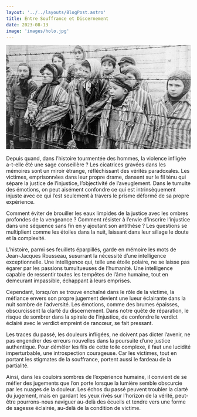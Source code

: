 ```yaml
---
layout: '../../layouts/BlogPost.astro'
title: Entre Souffrance et Discernement
date: 2023-08-13
image: 'images/holo.jpg'
---
```

![](images/holo.jpg)

Depuis quand, dans l’histoire tourmentée des hommes, la violence  infligée a-t-elle été une sage conseillère ? Les cicatrices gravées dans  les mémoires sont un miroir étrange, réfléchissant des vérités  paradoxales. Les victimes, emprisonnées dans leur propre drame, dansent  sur le fil ténu qui sépare la justice de l’injustice, l’objectivité de  l’aveuglement. Dans le tumulte des émotions, on peut aisément confondre  ce qui est intrinsèquement injuste avec ce qui l’est seulement à travers  le prisme déformé de sa propre expérience.

Comment éviter de brouiller les eaux limpides de la justice avec les  ombres profondes de la vengeance ? Comment résister à l’envie d’inscrire  l’injustice dans une séquence sans fin en y ajoutant son antithèse ?  Les questions se multiplient comme les étoiles dans la nuit, laissant  dans leur sillage le doute et la complexité.

L’histoire, parmi ses feuillets éparpillés, garde en mémoire les mots  de Jean-Jacques Rousseau, susurrant la nécessité d’une intelligence  exceptionnelle. Une intelligence qui, telle une étoile polaire, ne se  laisse pas égarer par les passions tumultueuses de l’humanité. Une  intelligence capable de ressentir toutes les tempêtes de l’âme humaine,  tout en demeurant impassible, échappant à leurs emprises.

Cependant, lorsqu’on se trouve enchaîné dans le rôle de la victime,  la méfiance envers son propre jugement devient une lueur éclairante dans  la nuit sombre de l’adversité. Les émotions, comme des brumes épaisses,  obscurcissent la clarté du discernement. Dans notre quête de  réparation, le risque de sombrer dans la spirale de l’injustice, de  confondre le verdict éclairé avec le verdict empreint de rancœur, se  fait pressant.

Les traces du passé, les douleurs infligées, ne doivent pas dicter  l’avenir, ne pas engendrer des erreurs nouvelles dans la poursuite d’une  justice authentique. Pour démêler les fils de cette toile complexe, il  faut une lucidité imperturbable, une introspection courageuse. Car les  victimes, tout en portant les stigmates de la souffrance, portent aussi  le fardeau de la partialité.

Ainsi, dans les couloirs sombres de l’expérience humaine, il convient  de se méfier des jugements que l’on porte lorsque la lumière semble  obscurcie par les nuages de la douleur. Les échos du passé peuvent  troubler la clarté du jugement, mais en gardant les yeux rivés sur  l’horizon de la vérité, peut-être pourrons-nous naviguer au-delà des  écueils et tendre vers une forme de sagesse éclairée, au-delà de la  condition de victime.
